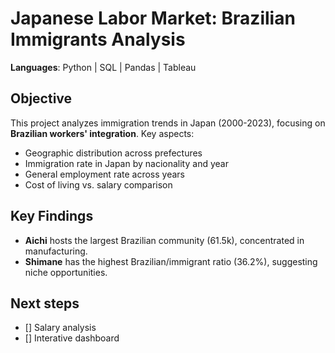 # Japanese Labor Market: Brazilian Immigrants Analysis  

**Languages**: Python | SQL | Pandas | Tableau

## Objective
This project analyzes immigration trends in Japan (2000-2023), focusing on **Brazilian workers' integration**. Key aspects:  
- Geographic distribution across prefectures
- Immigration rate in Japan by nacionality and year
- General employment rate across years
- Cost of living vs. salary comparison

## Key Findings 
- **Aichi** hosts the largest Brazilian community (61.5k), concentrated in manufacturing.  
- **Shimane** has the highest Brazilian/immigrant ratio (36.2%), suggesting niche opportunities. 

## Next steps
- [] Salary analysis
- [] Interative dashboard

